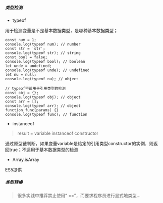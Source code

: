 ##### 类型检测
* typeof

用于检测变量是不是基本数据类型，是哪种基本数据类型；
```
const num = 1;
console.log(typeof num); // number
const str = 'str';
console.log(typeof str); // string
const bool = false;
console.log(typeof bool); // boolean
let unde = undefined;
console.log(typeof unde); // undefined
let nu = null;
console.log(typeof nu); // object

// typeof不适用于引用类型的检测
const obj = {};
console.log(typeof obj); // object
const arr = [];
console.log(typeof arr); // object
function func(params) {}
console.log(typeof func); // function

```
* instanceof
> result = variable instanceof constructor

通过原型链判断，如果变量variable是给定的引用类型constructor的实例，则返回true；不适用于基本数据类型的检测


* Array.isArray

ES5提供



##### 类型转换
> 很多实践中推荐禁止使用“ ==”，而要求程序员进行显式地类型...
